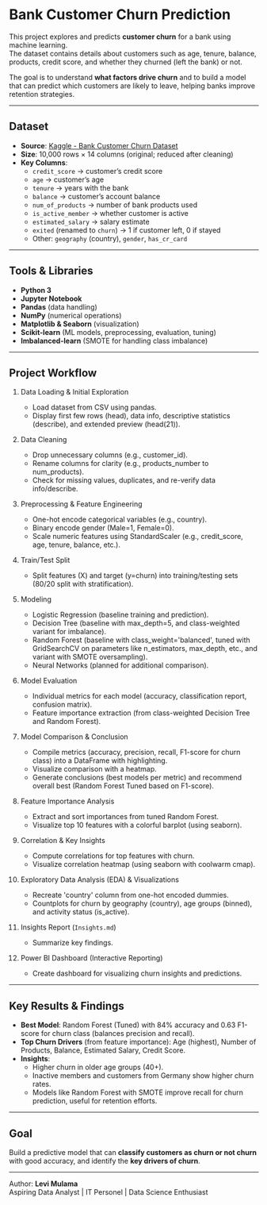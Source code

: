 # Bank Customer Churn Prediction

This project explores and predicts **customer churn** for a bank using machine learning.  
The dataset contains details about customers such as age, tenure, balance, products, credit score, and whether they churned (left the bank) or not.  

The goal is to understand **what factors drive churn** and to build a model that can predict which customers are likely to leave, helping banks improve retention strategies.

---

## Dataset
- **Source**: [Kaggle - Bank Customer Churn Dataset](https://www.kaggle.com/datasets/gauravtopre/bank-customer-churn-dataset)  
- **Size**: 10,000 rows × 14 columns (original; reduced after cleaning)  
- **Key Columns**:  
  - `credit_score` → customer’s credit score  
  - `age` → customer’s age  
  - `tenure` → years with the bank  
  - `balance` → customer’s account balance  
  - `num_of_products` → number of bank products used  
  - `is_active_member` → whether customer is active  
  - `estimated_salary` → salary estimate  
  - `exited` (renamed to `churn`) → 1 if customer left, 0 if stayed  
  - Other: `geography` (country), `gender`, `has_cr_card`

---

## Tools & Libraries
- **Python 3**
- **Jupyter Notebook**
- **Pandas** (data handling)  
- **NumPy** (numerical operations)  
- **Matplotlib & Seaborn** (visualization)  
- **Scikit-learn** (ML models, preprocessing, evaluation, tuning)  
- **Imbalanced-learn** (SMOTE for handling class imbalance)

---

## Project Workflow
1. Data Loading & Initial Exploration  
   - Load dataset from CSV using pandas.  
   - Display first few rows (head), data info, descriptive statistics (describe), and extended preview (head(21)).  

2. Data Cleaning  
   - Drop unnecessary columns (e.g., customer_id).  
   - Rename columns for clarity (e.g., products_number to num_products).  
   - Check for missing values, duplicates, and re-verify data info/describe.  

3. Preprocessing & Feature Engineering  
   - One-hot encode categorical variables (e.g., country).  
   - Binary encode gender (Male=1, Female=0).  
   - Scale numeric features using StandardScaler (e.g., credit_score, age, tenure, balance, etc.).  

4. Train/Test Split  
   - Split features (X) and target (y=churn) into training/testing sets (80/20 split with stratification).  

5. Modeling  
   - Logistic Regression (baseline training and prediction).  
   - Decision Tree (baseline with max_depth=5, and class-weighted variant for imbalance).  
   - Random Forest (baseline with class_weight='balanced', tuned with GridSearchCV on parameters like n_estimators, max_depth, etc., and variant with SMOTE oversampling).  
   - Neural Networks (planned for additional comparison).  

6. Model Evaluation  
   - Individual metrics for each model (accuracy, classification report, confusion matrix).  
   - Feature importance extraction (from class-weighted Decision Tree and Random Forest).  

7. Model Comparison & Conclusion  
   - Compile metrics (accuracy, precision, recall, F1-score for churn class) into a DataFrame with highlighting.  
   - Visualize comparison with a heatmap.  
   - Generate conclusions (best models per metric) and recommend overall best (Random Forest Tuned based on F1-score).  

8. Feature Importance Analysis  
   - Extract and sort importances from tuned Random Forest.  
   - Visualize top 10 features with a colorful barplot (using seaborn).  

9. Correlation & Key Insights  
   - Compute correlations for top features with churn.  
   - Visualize correlation heatmap (using seaborn with coolwarm cmap).  

10. Exploratory Data Analysis (EDA) & Visualizations  
    - Recreate 'country' column from one-hot encoded dummies.  
    - Countplots for churn by geography (country), age groups (binned), and activity status (is_active).  

11. Insights Report (`Insights.md`)  
    - Summarize key findings.  

12. Power BI Dashboard (Interactive Reporting)  
    - Create dashboard for visualizing churn insights and predictions.  

---

## Key Results & Findings
- **Best Model**: Random Forest (Tuned) with 84% accuracy and 0.63 F1-score for churn class (balances precision and recall).  
- **Top Churn Drivers** (from feature importance): Age (highest), Number of Products, Balance, Estimated Salary, Credit Score.  
- **Insights**:  
  - Higher churn in older age groups (40+).  
  - Inactive members and customers from Germany show higher churn rates.  
  - Models like Random Forest with SMOTE improve recall for churn prediction, useful for retention efforts.  

---

## Goal
Build a predictive model that can **classify customers as churn or not churn** with good accuracy, and identify the **key drivers of churn**.

---

Author: **Levi Mulama**  
Aspiring Data Analyst | IT Personel | Data Science Enthusiast  